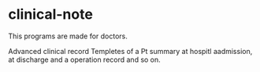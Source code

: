 # clinical-note

This programs are made for doctors.

Advanced clinical record Templetes of a Pt summary at hospitl aadmission, at discharge and a operation record and so on.
